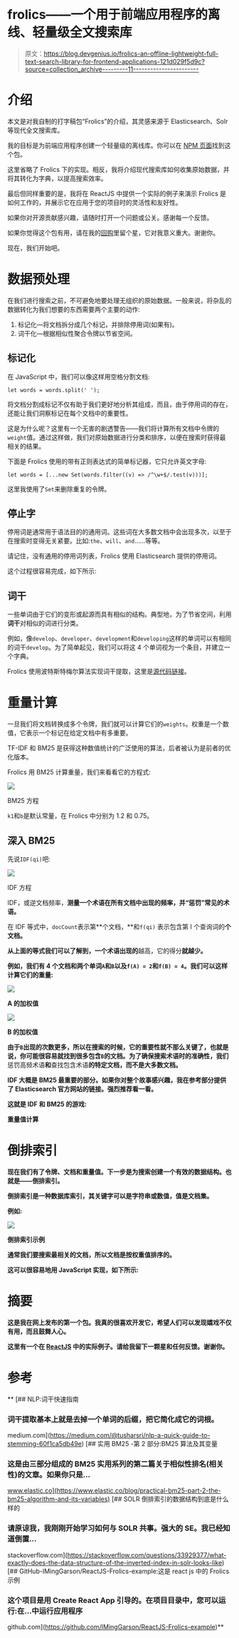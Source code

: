 # frolics——一个用于前端应用程序的离线、轻量级全文搜索库

> 原文：<https://blog.devgenius.io/frolics-an-offline-lightweight-full-text-search-library-for-frontend-applications-121d029f5d9c?source=collection_archive---------11----------------------->

# 介绍

本文是对我自制的打字稿包“Frolics”的介绍，其灵感来源于 Elasticsearch、Solr 等现代全文搜索库。

我的目标是为前端应用程序创建一个轻量级的离线库。你可以在 [NPM 页面](https://www.npmjs.com/package/frolics)找到这个包。

这里省略了 Frolics 下的实现。相反，我将介绍现代搜索库如何收集原始数据，并将其转化为字典，以提高搜索效率。

最后但同样重要的是，我将在 ReactJS 中提供一个实际的例子来演示 Frolics 是如何工作的，并展示它在应用于您的项目时的灵活性和友好性。

如果你对开源贡献感兴趣，请随时打开一个问题或公关。感谢每一个反馈。

如果你觉得这个包有用，请在我的[回购](https://github.com/IMingGarson/Frolics)里留个星，它对我意义重大。谢谢你。

现在，我们开始吧。

# 数据预处理

在我们进行搜索之前，不可避免地要处理无组织的原始数据。一般来说，将杂乱的数据转化为我们想要的东西需要两个主要的动作:

1.  标记化—将文档拆分成几个标记，并排除停用词(如果有)。
2.  词干化—根据相似性聚合令牌以节省空间。

## 标记化

在 JavaScript 中，我们可以像这样用空格分割文档:

```
let words = words.split(' ');
```

将文档分割成标记不仅有助于我们更好地分析其组成，而且，由于停用词的存在，还能让我们洞察标记在每个文档中的重要性。

这是为什么呢？这里有一个无害的剧透警告——我们将计算所有文档中令牌的`weight`值。通过这样做，我们对原始数据进行分类和排序，以便在搜索时获得最相关的结果。

下面是 Frolics 使用的带有正则表达式的简单标记器，它只允许英文字母:

```
let words = [...new Set(words.filter((v) => /^\w+$/.test(v)))];
```

这里我使用了`Set`来删除重复的令牌。

## **停止字**

停用词是通常用于语法目的的通用词。这些词在大多数文档中会出现多次，以至于在搜索时变得无关紧要。比如:`the`、`will`、`and`……等等。

请记住，没有通用的停用词列表，Frolics 使用 Elasticsearch 提供的停用词。

这个过程很容易完成，如下所示:

## **词干**

一些单词由于它们的变形或起源而具有相似的结构。典型地，为了节省空间，利用**词干**对相似的词进行分类。

例如，像`develop`、`developer`、`development`和`developing`这样的单词可以有相同的词干`develop`。为了简单起见，我们可以将这 4 个单词视为一个条目，并建立一个字典。

Frolics 使用波特斯特梅尔算法实现词干提取，这里是[源代码链接](https://tartarus.org/martin/PorterStemmer/js.txt)。

# 重量计算

一旦我们将文档转换成多个令牌，我们就可以计算它们的`weights`。权重是一个数值，它表示一个标记在给定文档中有多重要。

TF-IDF 和 BM25 是获得这种数值统计的广泛使用的算法，后者被认为是前者的优化版本。

Frolics 用 BM25 计算重量，我们来看看它的方程式:

![](img/5a2d9fe75143ae9a7e00e8bec4b7bde0.png)

BM25 方程

`k1`和`b`是默认常量，在 Frolics 中分别为 1.2 和 0.75。

## 深入 BM25

先说`IDF(qi)`吧:

![](img/2316bb068feabb32c22e454d59b4867c.png)

IDF 方程

IDF，或逆文档频率，**测量一个术语在所有文档中出现的频率，并“惩罚”常见的术语。**

在 IDF 等式中，`docCount`表示第**个文档，**和`f(qi)` 表示包含第 I 个查询词的****个文档。****

**从上面的等式我们可以了解到，一个术语出现的**越高，它的得分**就越少。**

**例如，我们有 4 个文档和两个单词`A`和`B`以及`f(A) = 2`和`f(B) = 4`。我们可以这样计算它们的重量:**

**![](img/8cd9a4df119061c1bb566a39aa11e3c0.png)**

**A 的加权值**

**![](img/997c5658968b1a5f47cf4b62a6916c9f.png)**

**B 的加权值**

**由于`B`出现的次数更多，所以在搜索的时候，它的重要性就不那么关键了，也就是说，你可能很容易就找到很多包含`B`的文档。为了确保搜索术语时的准确性，我们**惩罚高频术语**和**查找包含术语**的特定文档，而不是大多数文档。**

**IDF 大概是 BM25 最重要的部分。如果你对整个故事感兴趣，我在参考部分提供了 Elasticsearch 官方网站的链接。强烈推荐看一看。**

**这就是 IDF 和 BM25 的游戏:**

**重量值计算**

# **倒排索引**

**现在我们有了令牌、文档和重量值。下一步是为搜索创建一个有效的数据结构。也就是——倒排索引。**

**倒排索引是一种数据库索引，其关键字可以是字符串或数值，值是文档集。**

**例如:**

**![](img/dfc51398eb292771ad617896dec2301f.png)**

**倒排索引示例**

**通常我们要搜索最相关的文档，所以文档是按权重值排序的。**

**这可以很容易地用 JavaScript 实现，如下所示:**

# **摘要**

**这是我在网上发布的第一个包。我真的很喜欢开发它，希望人们可以发现嬉戏不仅有用，而且鼓舞人心。**

**这里有一个在 [ReactJS](https://github.com/IMingGarson/ReactJS-Frolics-example) 中的实际例子。请给我留下一颗星和任何反馈。谢谢你。**

# ****参考****

**[](https://medium.com/@tusharsri/nlp-a-quick-guide-to-stemming-60f1ca5db49e) [## NLP:词干快速指南

### 词干提取基本上就是去掉一个单词的后缀，把它简化成它的词根。

medium.com](https://medium.com/@tusharsri/nlp-a-quick-guide-to-stemming-60f1ca5db49e) [](https://www.elastic.co/blog/practical-bm25-part-2-the-bm25-algorithm-and-its-variables) [## 实用 BM25 -第 2 部分:BM25 算法及其变量

### 这是由三部分组成的 BM25 实用系列的第二篇关于相似性排名(相关性)的文章。如果你只是…

www.elastic.co](https://www.elastic.co/blog/practical-bm25-part-2-the-bm25-algorithm-and-its-variables) [](https://stackoverflow.com/questions/33929377/what-exactly-does-the-data-structure-of-the-inverted-index-in-solr-looks-like) [## SOLR 倒排索引的数据结构到底是什么样的

### 请原谅我，我刚刚开始学习如何与 SOLR 共事。强大的 SE。我已经知道倒置…

stackoverflow.com](https://stackoverflow.com/questions/33929377/what-exactly-does-the-data-structure-of-the-inverted-index-in-solr-looks-like) [](https://github.com/IMingGarson/ReactJS-Frolics-example) [## GitHub-IMingGarson/ReactJS-Frolics-example:这是 react js 中的 Frolics 示例

### 这个项目是用 Create React App 引导的。在项目目录中，您可以运行:在…中运行应用程序

github.com](https://github.com/IMingGarson/ReactJS-Frolics-example)**